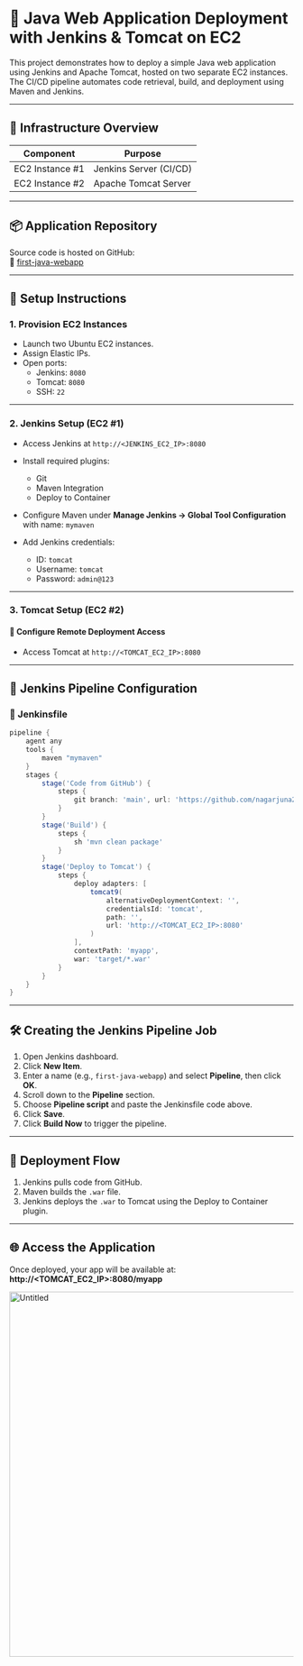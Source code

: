 # 🚀 Java Web Application Deployment with Jenkins & Tomcat on EC2

This project demonstrates how to deploy a simple Java web application using Jenkins and Apache Tomcat, hosted on two separate EC2 instances. The CI/CD pipeline automates code retrieval, build, and deployment using Maven and Jenkins.

---

## 🧱 Infrastructure Overview

| Component        | Purpose                  |
|------------------|---------------------------|
| EC2 Instance #1  | Jenkins Server (CI/CD)    |
| EC2 Instance #2  | Apache Tomcat Server      |

---

## 📦 Application Repository

Source code is hosted on GitHub:  
🔗 [first-java-webapp](https://github.com/nagarjuna281/first-java-webapp.git)

---

## 🔧 Setup Instructions

### 1. Provision EC2 Instances
- Launch two Ubuntu EC2 instances.
- Assign Elastic IPs.
- Open ports:
  - Jenkins: `8080`
  - Tomcat: `8080`
  - SSH: `22`

---

### 2. Jenkins Setup (EC2 #1)
- Access Jenkins at `http://<JENKINS_EC2_IP>:8080`
- Install required plugins:
  - Git
  - Maven Integration
  - Deploy to Container

- Configure Maven under **Manage Jenkins → Global Tool Configuration** with name: `mymaven`
- Add Jenkins credentials:
  - ID: `tomcat`
  - Username: `tomcat`
  - Password: `admin@123`

---

### 3. Tomcat Setup (EC2 #2)

#### 🔐 Configure Remote Deployment Access

- Access Tomcat at `http://<TOMCAT_EC2_IP>:8080`

---

## 🧪 Jenkins Pipeline Configuration

### 🔧 Jenkinsfile

```groovy
pipeline {
    agent any
    tools {
        maven "mymaven"
    }
    stages {
        stage('Code from GitHub') {
            steps {
                git branch: 'main', url: 'https://github.com/nagarjuna281/first-java-webapp.git'
            }
        }
        stage('Build') {
            steps {
                sh 'mvn clean package'
            }
        }
        stage('Deploy to Tomcat') {
            steps {
                deploy adapters: [
                    tomcat9(
                        alternativeDeploymentContext: '', 
                        credentialsId: 'tomcat', 
                        path: '', 
                        url: 'http://<TOMCAT_EC2_IP>:8080'
                    )
                ], 
                contextPath: 'myapp', 
                war: 'target/*.war'
            }
        }
    }
}
```
---

## 🛠️ Creating the Jenkins Pipeline Job

1. Open Jenkins dashboard.
2. Click **New Item**.
3. Enter a name (e.g., `first-java-webapp`) and select **Pipeline**, then click **OK**.
4. Scroll down to the **Pipeline** section.
5. Choose **Pipeline script** and paste the Jenkinsfile code above.
6. Click **Save**.
7. Click **Build Now** to trigger the pipeline.

---

## 🚀 Deployment Flow

1. Jenkins pulls code from GitHub.
2. Maven builds the `.war` file.
3. Jenkins deploys the `.war` to Tomcat using the Deploy to Container plugin.

---

## 🌐 Access the Application

Once deployed, your app will be available at:  
**http://<TOMCAT_EC2_IP>:8080/myapp**

<img width="1366" height="648" alt="Untitled" src="https://github.com/user-attachments/assets/f80791be-f8a1-495e-bcc1-3804da98ee59" />


